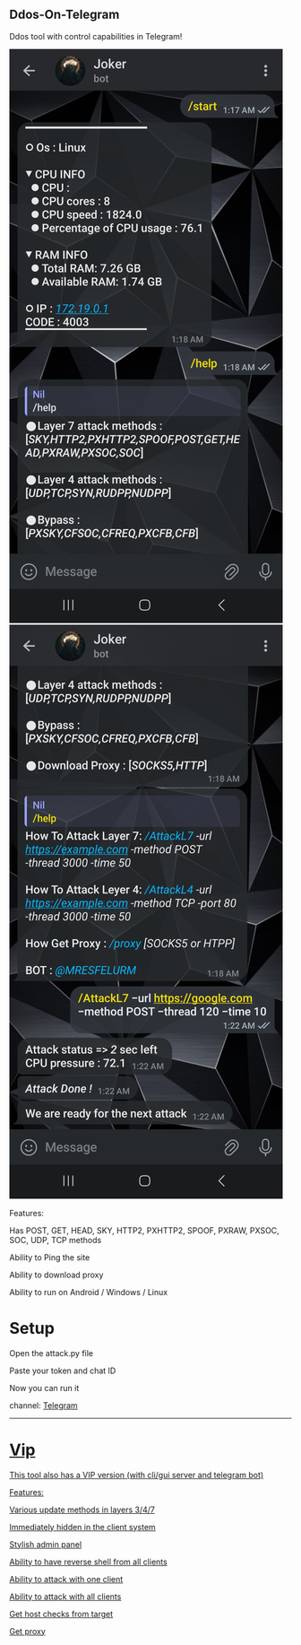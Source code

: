 ## Ddos-On-Telegram

Ddos tool with control capabilities in Telegram!

<img src="https://github.com/Mr-Spect3r/my/blob/main/Screenshot_20250616_011851_Telegram.jpg"> 

<img src="https://github.com/Mr-Spect3r/my/blob/main/Screenshot_20250616_012316_Telegram.jpg"> 


Features: 

Has POST, GET, HEAD, SKY, HTTP2, PXHTTP2, SPOOF, PXRAW, PXSOC, SOC, UDP, TCP methods

Ability to Ping the site

Ability to download proxy

Ability to run on Android / Windows / Linux

# Setup

Open the attack.py file

Paste your token and chat ID

Now you can run it

channel: <a href="https://t.me/MrEsfelurm"> Telegram 


----------------------------


# Vip

This tool also has a VIP version (with cli/gui server and telegram bot) 

Features:

Various update methods in layers 3/4/7

Immediately hidden in the client system

Stylish admin panel

Ability to have reverse shell from all clients

Ability to attack with one client

Ability to attack with all clients

Get host checks from target

Get proxy

